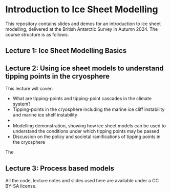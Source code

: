 # Introduction to Ice Sheet Modelling
This repository contains slides and demos for an introduction to ice sheet modelling, delivered at the British Antarctic Survey in Autumn 2024. The course structure is as follows:

## Lecture 1: Ice Sheet Modelling Basics


## Lecture 2: Using ice sheet models to understand tipping points in the cryosphere
This lecture will cover:
* What are tipping-points and tipping-point cascades in the climate system?
* Tipping-points in the cryosphere including the marine ice cliff instability and marine ice shelf instability
* 
* Modelling demonstration, showing how ice sheet models can be used to understand the conditions under which tipping points may be passed
* Discussion on the policy and societal ramifications of tipping points in the cryosphere 

The 

## Lecture 3: Process based models


All the code, lecture notes and slides used here are available under a CC BY-SA license. 
